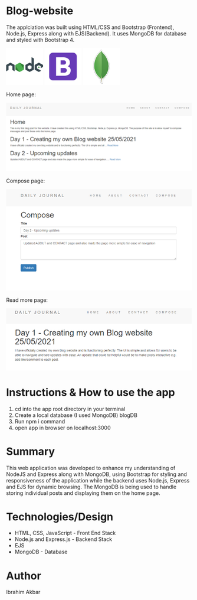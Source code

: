# Blog-website

The applciation was built using HTML/CSS and Bootstrap (Frontend), Node.js, Express along with EJS(Backend). It uses MongoDB for database and styled with Bootstrap 4.


<img src = "images/node.png" height = "100" width = "100"> <img src = "images/bootstrap.png" height = "100" width = "100"> <img src = "images/mongodb.png" height = "100" width = "100">

Home page:

![home](images/homePage.PNG)

Compose page:

![compose](images/Compose.PNG)

Read more page:

![home](images/readMore.PNG)

<h1>Instructions & How to use the app </h1>
<ol>
  <li>cd into the app root directory in your terminal</li>
  <li>Create a local database (I used MongoDB) blogDB</li>
  <li>Run npm i command</li>
  <li>open app in browser on localhost:3000</li>
  </ol>
  

<h1>Summary</h1>
This web application was developed to enhance my understanding of NodeJS and Express along with MongoDB, using Bootstrap for styling and responsiveness of the application while the backend uses Node.js, Express and EJS for dynamic browsing. The MongoDB is being used to handle storing individual posts and displaying them on the home page.


<h1>Technologies/Design</h1>
<ul>
  <li>HTML, CSS, JavaScript - Front End Stack</li>
  <li>Node.js and Express.js - Backend Stack</li>
  <li>EJS</li>
  <li>MongoDB - Database</li>
  </ul>


<h1>Author</h1>
Ibrahim Akbar

